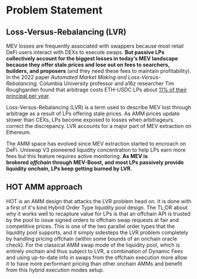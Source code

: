 # Problem Statement

## Loss-Versus-Rebalancing (LVR)

MEV losses are frequently associated with swappers because most retail DeFi users interact with DEXs to execute swaps. **But passive LPs collectively account for the biggest losses in today’s MEV landscape because they offer stale prices and lose out on fees to searchers, builders, and proposers** (and they need these fees to maintain profitability). In the 2022 paper *Automated Market Making and Loss-Versus-Rebalancing,* Columbia University professor and a16z researcher Tim Roughgarden found that arbitrage costs ETH-USDC LPs about [11% of their principal per year](https://www.youtube.com/watch?v=q5vyJJb-Uyw).

Loss-Versus-Rebalancing (LVR) is a term used to describe MEV lost through arbitrage as a result of LPs offering stale prices. As AMM prices update slower than CEXs, LPs become exposed to losses when arbitrageurs correct the discrepancy. LVR accounts for a major part of MEV extraction on Ethereum.

The AMM space has evolved since MEV extraction started to encroach on DeFi. Uniswap V3 pioneered liquidity concentration to help LPs earn more fees but this feature requires active monitoring. **As MEV is brokered *offchain* through MEV-Boost, and most LPs passively provide liquidity *onchain*, LPs keep getting burned by LVR**.

## HOT AMM approach

HOT is an AMM design that attacks the LVR problem head on. It is done with a first of it's kind Hybrid Order Type liquidity pool design. The TL;DR about why it works well to recapture value for LPs is that an offchain API is trusted by the pool to issue signed orders to offchain swap requests at fair and competitive prices. This is one of the two parallel order types that the liquidity pool supports, and it simply sidesteps the LVR problem completely by handling pricing offchain (within some bounds of an onchain oracle check). For the classical AMM swap mode of the liquidity pool, which is entirely onchain and thus subject to LVR, a combination of Dynamic Fees and using up-to-date info in swaps from the offchain execution more allow it to have more performant pricing than other onchain AMMs and benefit from this hybrid execution modes setup.